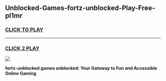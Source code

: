 
## Unblocked-Games-fortz-unblocked-Play-Free-pl1mr
<h3>
<a href="https://premium76.site?title=fortz-unblocked&ref=12A">CLICK TO PLAY</a></h3>
<hr>

<h3>
<a href="https://premium76.site?title=fortz-unblocked&ref=12A">CLICK 2 PLAY</a>
  
</h3>

<a href="https://premium76.site?title=fortz-unblocked&ref=12A"><img src="https://clearcache.store/games.png"></a>


**fortz-unblocked games unblocked: Your Gateway to Fun and Accessible Online Gaming**
